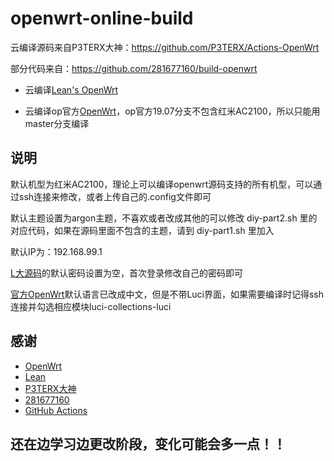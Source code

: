 # openwrt-online-build

云编译源码来自P3TERX大神：https://github.com/P3TERX/Actions-OpenWrt

部分代码来自：https://github.com/281677160/build-openwrt

- 云编译[Lean's OpenWrt](https://github.com/coolsnowwolf/lede)

- 云编译op官方[OpenWrt](https://github.com/openwrt/openwrt)，op官方19.07分支不包含红米AC2100，所以只能用master分支编译

## 说明

默认机型为红米AC2100，理论上可以编译openwrt源码支持的所有机型，可以通过ssh连接来修改，或者上传自己的.config文件即可

默认主题设置为argon主题，不喜欢或者改成其他的可以修改 diy-part2.sh 里的对应代码，如果在源码里面不包含的主题，请到 diy-part1.sh 里加入

默认IP为：192.168.99.1

[L大源码](https://github.com/coolsnowwolf/lede)的默认密码设置为空，首次登录修改自己的密码即可

[官方OpenWrt](https://github.com/openwrt/openwrt)默认语言已改成中文，但是不带Luci界面，如果需要编译时记得ssh连接并勾选相应模块luci-collections-luci

## 感谢

- [OpenWrt](https://github.com/openwrt/openwrt)
- [Lean](https://github.com/coolsnowwolf/lede)
- [P3TERX大神](https://github.com/P3TERX)
- [281677160](https://github.com/281677160)
- [GitHub Actions](https://github.com/features/actions)

## 还在边学习边更改阶段，变化可能会多一点！！
